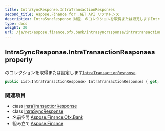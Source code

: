 ```yaml
---
title: IntraSyncResponse.IntraTransactionResponses
second_title: Aspose.Finance for .NET API リファレンス
description: IntraSyncResponse 財産. のコレクションを取得または設定しますIntraTransactionResponse.
type: docs
weight: 30
url: /ja/net/aspose.finance.ofx.bank/intrasyncresponse/intratransactionresponses/
---
```

## IntraSyncResponse.IntraTransactionResponses property

のコレクションを取得または設定します[`IntraTransactionResponse`](../../intratransactionresponse/).

```csharp
public List<IntraTransactionResponse> IntraTransactionResponses { get; set; }
```

### 関連項目

* class [IntraTransactionResponse](../../intratransactionresponse/)
* class [IntraSyncResponse](../)
* 名前空間 [Aspose.Finance.Ofx.Bank](../../intrasyncresponse/)
* 組み立て [Aspose.Finance](../../../)


